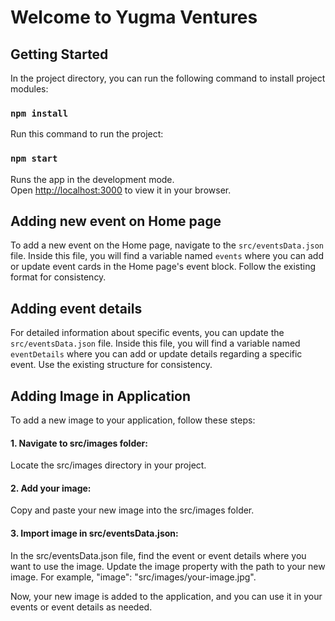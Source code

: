 

# Welcome to Yugma Ventures 


## Getting Started

In the project directory, you can run the following command to install project modules:


### `npm install`

Run this command to run the project:
### `npm start`

Runs the app in the development mode.\
Open [http://localhost:3000](http://localhost:3000) to view it in your browser.

## Adding new event on Home page

To add a new event on the Home page, navigate to the `src/eventsData.json` file. Inside this file, you will find a variable named `events` where you can add or update event cards in the Home page's event block. Follow the existing format for consistency.

## Adding event details

For detailed information about specific events, you can update the `src/eventsData.json` file. Inside this file, you will find a variable named `eventDetails` where you can add or update details regarding a specific event. Use the existing structure for consistency.

## Adding Image in Application
To add a new image to your application, follow these steps:

#### 1. Navigate to src/images folder:

Locate the src/images directory in your project.

#### 2. Add your image:

Copy and paste your new image into the src/images folder.

#### 3. Import image in src/eventsData.json:

In the src/eventsData.json file, find the event or event details where you want to use the image.
Update the image property with the path to your new image. For example, "image": "src/images/your-image.jpg".

Now, your new image is added to the application, and you can use it in your events or event details as needed.
